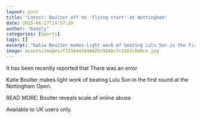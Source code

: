 ```yaml
---
layout: post
title: "Latest: Boulter off to 'flying start' at Nottingham"
date: 2025-06-17T14:57:20
author: "badely"
categories: [Sports]
tags: []
excerpt: "Katie Boulter makes light work of beating Lulu Sun in the first round at the Nottingham Open."
image: assets/images/f3316443d48d26c924bcfc3263cbe0ce.jpg
---
```


It has been recently reported that There was an error

Katie Boulter makes light work of beating Lulu Sun in the first round at the Nottingham Open.

READ MORE: Boulter reveals scale of online abuse

Available to UK users only.

